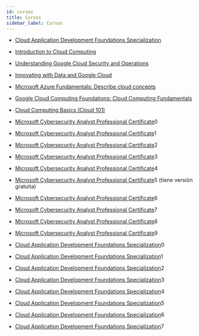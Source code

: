 ```yaml
---
id: cursos
title: Cursos
sidebar_label: Cursos
---
```


- [Cloud Application Development Foundations Specialization](https://imp.i384100.net/m5BYMD)

- [Introduction to Cloud Computing](https://imp.i384100.net/DKr7vy)

- [Understanding Google Cloud Security and Operations](https://imp.i384100.net/Qyg7MY)

- [Innovating with Data and Google Cloud](https://imp.i384100.net/5g3ovn)

- [Microsoft Azure Fundamentals: Describe cloud concepts](https://learn.microsoft.com/en-us/training/paths/microsoft-azure-fundamentals-describe-cloud-concepts/)

- [Google Cloud Computing Foundations: Cloud Computing Fundamentals](https://edx.org/learn/cloud-computing/google-cloud-google-cloud-computing-foundations-cloud-computing-fundamentals)

- [Cloud Computing Basics (Cloud 101)](https://imp.i384100.net/DKr7vq)

- [Microsoft Cybersecurity Analyst Professional Certificate](http://imp.i384100.net/ZQ4bNQ)0

- [Microsoft Cybersecurity Analyst Professional Certificate](http://imp.i384100.net/ZQ4bNQ)1

- [Microsoft Cybersecurity Analyst Professional Certificate](http://imp.i384100.net/ZQ4bNQ)2

- [Microsoft Cybersecurity Analyst Professional Certificate](http://imp.i384100.net/ZQ4bNQ)3

- [Microsoft Cybersecurity Analyst Professional Certificate](http://imp.i384100.net/ZQ4bNQ)4

- [Microsoft Cybersecurity Analyst Professional Certificate](http://imp.i384100.net/ZQ4bNQ)5 (tiene versión gratuita)

- [Microsoft Cybersecurity Analyst Professional Certificate](http://imp.i384100.net/ZQ4bNQ)6

- [Microsoft Cybersecurity Analyst Professional Certificate](http://imp.i384100.net/ZQ4bNQ)7

- [Microsoft Cybersecurity Analyst Professional Certificate](http://imp.i384100.net/ZQ4bNQ)8

- [Microsoft Cybersecurity Analyst Professional Certificate](http://imp.i384100.net/ZQ4bNQ)9

- [Cloud Application Development Foundations Specialization](https://imp.i384100.net/m5BYMD)0

- [Cloud Application Development Foundations Specialization](https://imp.i384100.net/m5BYMD)1
- [Cloud Application Development Foundations Specialization](https://imp.i384100.net/m5BYMD)2

- [Cloud Application Development Foundations Specialization](https://imp.i384100.net/m5BYMD)3

- [Cloud Application Development Foundations Specialization](https://imp.i384100.net/m5BYMD)4

- [Cloud Application Development Foundations Specialization](https://imp.i384100.net/m5BYMD)5

- [Cloud Application Development Foundations Specialization](https://imp.i384100.net/m5BYMD)6

- [Cloud Application Development Foundations Specialization](https://imp.i384100.net/m5BYMD)7
